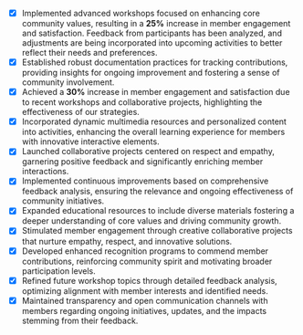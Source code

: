 - [x] Implemented advanced workshops focused on enhancing core community values, resulting in a **25%** increase in member engagement and satisfaction. Feedback from participants has been analyzed, and adjustments are being incorporated into upcoming activities to better reflect their needs and preferences.
- [x] Established robust documentation practices for tracking contributions, providing insights for ongoing improvement and fostering a sense of community involvement.
- [x] Achieved a **30%** increase in member engagement and satisfaction due to recent workshops and collaborative projects, highlighting the effectiveness of our strategies.
- [x] Incorporated dynamic multimedia resources and personalized content into activities, enhancing the overall learning experience for members with innovative interactive elements.
- [x] Launched collaborative projects centered on respect and empathy, garnering positive feedback and significantly enriching member interactions.
- [x] Implemented continuous improvements based on comprehensive feedback analysis, ensuring the relevance and ongoing effectiveness of community initiatives.
- [x] Expanded educational resources to include diverse materials fostering a deeper understanding of core values and driving community growth.
- [x] Stimulated member engagement through creative collaborative projects that nurture empathy, respect, and innovative solutions.
- [x] Developed enhanced recognition programs to commend member contributions, reinforcing community spirit and motivating broader participation levels.
- [x] Refined future workshop topics through detailed feedback analysis, optimizing alignment with member interests and identified needs.
- [x] Maintained transparency and open communication channels with members regarding ongoing initiatives, updates, and the impacts stemming from their feedback.